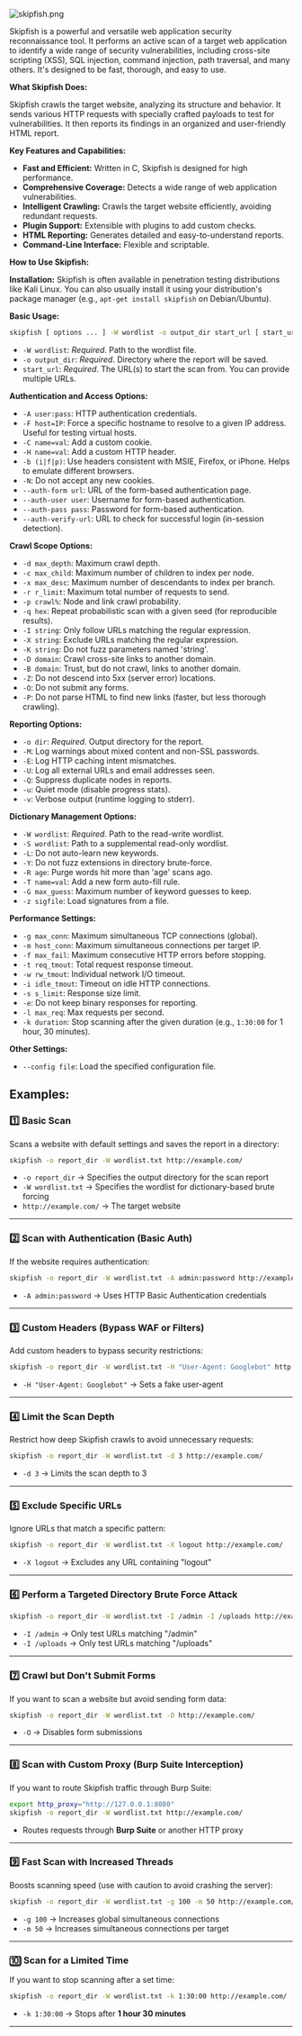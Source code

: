 ![skipfish.png](https://github.com/aw-junaid/Kali-Linux/blob/main/Kali%20Linux%20Tools/Images/Vulnerability%20Analysis%20Tools/skipfish.png)

Skipfish is a powerful and versatile web application security reconnaissance tool. It performs an active scan of a target web application to identify a wide range of security vulnerabilities, including cross-site scripting (XSS), SQL injection, command injection, path traversal, and many others.  It's designed to be fast, thorough, and easy to use.

**What Skipfish Does:**

Skipfish crawls the target website, analyzing its structure and behavior.  It sends various HTTP requests with specially crafted payloads to test for vulnerabilities. It then reports its findings in an organized and user-friendly HTML report.

**Key Features and Capabilities:**

*   **Fast and Efficient:** Written in C, Skipfish is designed for high performance.
*   **Comprehensive Coverage:** Detects a wide range of web application vulnerabilities.
*   **Intelligent Crawling:**  Crawls the target website efficiently, avoiding redundant requests.
*   **Plugin Support:**  Extensible with plugins to add custom checks.
*   **HTML Reporting:** Generates detailed and easy-to-understand reports.
*   **Command-Line Interface:**  Flexible and scriptable.

**How to Use Skipfish:**

**Installation:** Skipfish is often available in penetration testing distributions like Kali Linux. You can also usually install it using your distribution's package manager (e.g., `apt-get install skipfish` on Debian/Ubuntu).

**Basic Usage:**

```bash
skipfish [ options ... ] -W wordlist -o output_dir start_url [ start_url2 ... ]
```

*   `-W wordlist`: *Required*. Path to the wordlist file.
*   `-o output_dir`: *Required*. Directory where the report will be saved.
*   `start_url`: *Required*. The URL(s) to start the scan from. You can provide multiple URLs.

**Authentication and Access Options:**

*   `-A user:pass`: HTTP authentication credentials.
*   `-F host=IP`: Force a specific hostname to resolve to a given IP address. Useful for testing virtual hosts.
*   `-C name=val`: Add a custom cookie.
*   `-H name=val`: Add a custom HTTP header.
*   `-b (i|f|p)`: Use headers consistent with MSIE, Firefox, or iPhone.  Helps to emulate different browsers.
*   `-N`: Do not accept any new cookies.
*   `--auth-form url`: URL of the form-based authentication page.
*   `--auth-user user`: Username for form-based authentication.
*   `--auth-pass pass`: Password for form-based authentication.
*   `--auth-verify-url`: URL to check for successful login (in-session detection).

**Crawl Scope Options:**

*   `-d max_depth`: Maximum crawl depth.
*   `-c max_child`: Maximum number of children to index per node.
*   `-x max_desc`: Maximum number of descendants to index per branch.
*   `-r r_limit`: Maximum total number of requests to send.
*   `-p crawl%`: Node and link crawl probability.
*   `-q hex`: Repeat probabilistic scan with a given seed (for reproducible results).
*   `-I string`: Only follow URLs matching the regular expression.
*   `-X string`: Exclude URLs matching the regular expression.
*   `-K string`: Do not fuzz parameters named 'string'.
*   `-D domain`: Crawl cross-site links to another domain.
*   `-B domain`: Trust, but do not crawl, links to another domain.
*   `-Z`: Do not descend into 5xx (server error) locations.
*   `-O`: Do not submit any forms.
*   `-P`: Do not parse HTML to find new links (faster, but less thorough crawling).

**Reporting Options:**

*   `-o dir`: *Required*. Output directory for the report.
*   `-M`: Log warnings about mixed content and non-SSL passwords.
*   `-E`: Log HTTP caching intent mismatches.
*   `-U`: Log all external URLs and email addresses seen.
*   `-Q`: Suppress duplicate nodes in reports.
*   `-u`: Quiet mode (disable progress stats).
*   `-v`: Verbose output (runtime logging to stderr).

**Dictionary Management Options:**

*   `-W wordlist`: *Required*. Path to the read-write wordlist.
*   `-S wordlist`: Path to a supplemental read-only wordlist.
*   `-L`: Do not auto-learn new keywords.
*   `-Y`: Do not fuzz extensions in directory brute-force.
*   `-R age`: Purge words hit more than 'age' scans ago.
*   `-T name=val`: Add a new form auto-fill rule.
*   `-G max_guess`: Maximum number of keyword guesses to keep.
*   `-z sigfile`: Load signatures from a file.

**Performance Settings:**

*   `-g max_conn`: Maximum simultaneous TCP connections (global).
*   `-m host_conn`: Maximum simultaneous connections per target IP.
*   `-f max_fail`: Maximum consecutive HTTP errors before stopping.
*   `-t req_tmout`: Total request response timeout.
*   `-w rw_tmout`: Individual network I/O timeout.
*   `-i idle_tmout`: Timeout on idle HTTP connections.
*   `-s s_limit`: Response size limit.
*   `-e`: Do not keep binary responses for reporting.
*   `-l max_req`: Max requests per second.
*   `-k duration`: Stop scanning after the given duration (e.g., `1:30:00` for 1 hour, 30 minutes).

**Other Settings:**

*   `--config file`: Load the specified configuration file.


## Examples:  

### 1️⃣ **Basic Scan**  
Scans a website with default settings and saves the report in a directory:  
```bash
skipfish -o report_dir -W wordlist.txt http://example.com/
```
- `-o report_dir` → Specifies the output directory for the scan report  
- `-W wordlist.txt` → Specifies the wordlist for dictionary-based brute forcing  
- `http://example.com/` → The target website  

---

### 2️⃣ **Scan with Authentication (Basic Auth)**  
If the website requires authentication:  
```bash
skipfish -o report_dir -W wordlist.txt -A admin:password http://example.com/
```
- `-A admin:password` → Uses HTTP Basic Authentication credentials  

---

### 3️⃣ **Custom Headers (Bypass WAF or Filters)**  
Add custom headers to bypass security restrictions:  
```bash
skipfish -o report_dir -W wordlist.txt -H "User-Agent: Googlebot" http://example.com/
```
- `-H "User-Agent: Googlebot"` → Sets a fake user-agent  

---

### 4️⃣ **Limit the Scan Depth**  
Restrict how deep Skipfish crawls to avoid unnecessary requests:  
```bash
skipfish -o report_dir -W wordlist.txt -d 3 http://example.com/
```
- `-d 3` → Limits the scan depth to 3  

---

### 5️⃣ **Exclude Specific URLs**  
Ignore URLs that match a specific pattern:  
```bash
skipfish -o report_dir -W wordlist.txt -X logout http://example.com/
```
- `-X logout` → Excludes any URL containing "logout"  

---

### 6️⃣ **Perform a Targeted Directory Brute Force Attack**  
```bash
skipfish -o report_dir -W wordlist.txt -I /admin -I /uploads http://example.com/
```
- `-I /admin` → Only test URLs matching "/admin"  
- `-I /uploads` → Only test URLs matching "/uploads"  

---

### 7️⃣ **Crawl but Don't Submit Forms**  
If you want to scan a website but avoid sending form data:  
```bash
skipfish -o report_dir -W wordlist.txt -O http://example.com/
```
- `-O` → Disables form submissions  

---

### 8️⃣ **Scan with Custom Proxy (Burp Suite Interception)**  
If you want to route Skipfish traffic through Burp Suite:  
```bash
export http_proxy="http://127.0.0.1:8080"
skipfish -o report_dir -W wordlist.txt http://example.com/
```
- Routes requests through **Burp Suite** or another HTTP proxy  

---

### 9️⃣ **Fast Scan with Increased Threads**  
Boosts scanning speed (use with caution to avoid crashing the server):  
```bash
skipfish -o report_dir -W wordlist.txt -g 100 -m 50 http://example.com/
```
- `-g 100` → Increases global simultaneous connections  
- `-m 50` → Increases simultaneous connections per target  

---

### 🔟 **Scan for a Limited Time**  
If you want to stop scanning after a set time:  
```bash
skipfish -o report_dir -W wordlist.txt -k 1:30:00 http://example.com/
```
- `-k 1:30:00` → Stops after **1 hour 30 minutes**  

---





